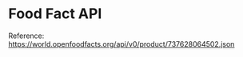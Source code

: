 # Food Fact API



Reference: https://world.openfoodfacts.org/api/v0/product/737628064502.json

```

```


